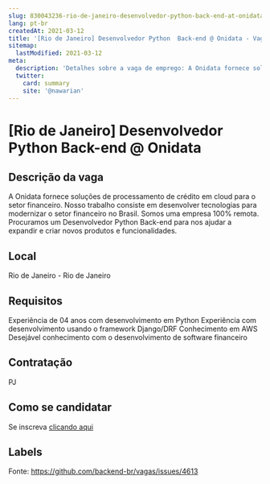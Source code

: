 ```yaml
---
slug: 830043236-rio-de-janeiro-desenvolvedor-python-back-end-at-onidata
lang: pt-br
createdAt: 2021-03-12
title: '[Rio de Janeiro] Desenvolvedor Python  Back-end @ Onidata - Vaga de Emprego'
sitemap:
  lastModified: 2021-03-12
meta:
  description: 'Detalhes sobre a vaga de emprego: A Onidata fornece soluções de processamento de crédito em cloud para o setor financeiro. Nosso trabalho consiste em desenvolver tecnologias para modernizar o setor financeiro no Brasil. Somos uma empresa 100% remota. Procuramos um Desenvolvedor Python Back-end para nos ajudar a expandir e criar novos produtos e funcionalidades.'
  twitter:
    card: summary
    site: '@nawarian'
---
```


# [Rio de Janeiro] Desenvolvedor Python  Back-end @ Onidata

## Descrição da vaga

A Onidata fornece soluções de processamento de crédito em cloud para o setor financeiro. 
Nosso trabalho consiste em desenvolver tecnologias para modernizar o setor financeiro no Brasil. Somos uma empresa 100% remota. 
Procuramos um Desenvolvedor Python  Back-end para nos ajudar a expandir e criar novos produtos e funcionalidades.

## Local

Rio de Janeiro - Rio de Janeiro

## Requisitos

Experiência de 04 anos com desenvolvimento em Python
Experiência com desenvolvimento usando o framework Django/DRF
Conhecimento em AWS
Desejável conhecimento com o desenvolvimento de software financeiro

## Contratação

PJ

## Como se candidatar

Se inscreva [clicando aqui](https://www.pyjobs.com.br/job/2259)

## Labels



Fonte: https://github.com/backend-br/vagas/issues/4613